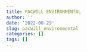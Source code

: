```yaml
---
title: PACWILL ENVIRONMENTAL
author: ''
date: '2022-08-29'
slug: pacwill_environmental
categories: []
tags: []
---
```

